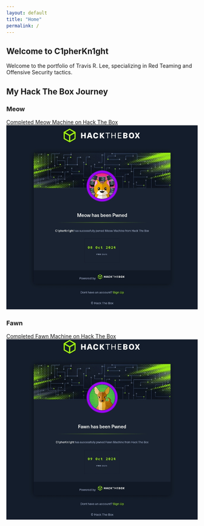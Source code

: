 ```yaml
---
layout: default
title: "Home"
permalink: /
---
```


## Welcome to C1pherKn1ght

Welcome to the portfolio of Travis R. Lee, specializing in Red Teaming and Offensive Security tactics.

## My Hack The Box Journey

### Meow
[Completed Meow Machine on Hack The Box](https://www.hackthebox.com/achievement/machine/2105172/393)  
<img src="assets/images/Meow.jpg" alt="Meow Machine" class="meow-image">

### Fawn
[Completed Fawn Machine on Hack The Box](https://www.hackthebox.com/achievement/machine/2105172/394)  
<img src="assets/images/Fawn.jpg" alt="Fawn Machine" class="fawn-image">
